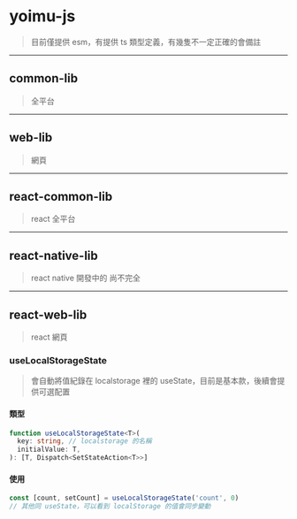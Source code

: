 # yoimu-js

> 目前僅提供 esm，有提供 ts 類型定義，有幾隻不一定正確的會備註

---

## common-lib

> 全平台

---

## web-lib

> 網頁

---

## react-common-lib

> react 全平台

---

## react-native-lib

> react native 開發中的 尚不完全

---

## react-web-lib

> react 網頁

### useLocalStorageState

> 會自動將值紀錄在 localstorage 裡的 useState，目前是基本款，後續會提供可選配置

#### 類型

```typescript
function useLocalStorageState<T>(
  key: string, // localstorage 的名稱
  initialValue: T,
): [T, Dispatch<SetStateAction<T>>]
```

#### 使用

```javascript
const [count, setCount] = useLocalStorageState('count', 0)
// 其他同 useState，可以看到 localStorage 的值會同步變動
```

